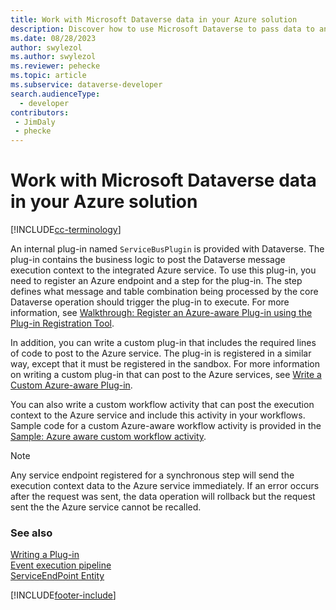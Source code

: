 ```yaml
---
title: Work with Microsoft Dataverse data in your Azure solution
description: Discover how to use Microsoft Dataverse to pass data to an Azure cloud-hosted solution.
ms.date: 08/28/2023
author: swylezol
ms.author: swylezol
ms.reviewer: pehecke
ms.topic: article
ms.subservice: dataverse-developer
search.audienceType: 
  - developer
contributors:
 - JimDaly
 - phecke
---
```


# Work with Microsoft Dataverse data in your Azure solution

[!INCLUDE[cc-terminology](includes/cc-terminology.md)]

An internal plug-in named `ServiceBusPlugin` is provided with Dataverse. The plug-in contains the business logic to post the Dataverse message execution context to the integrated Azure service. To use this plug-in, you need to register an Azure endpoint and a step for the plug-in. The step defines what message and table combination being processed by the core Dataverse operation should trigger the plug-in to execute. For more information, see [Walkthrough: Register an Azure-aware Plug-in using the Plug-in Registration Tool](walkthrough-register-azure-aware-plug-in-using-plug-in-registration-tool.md).  
  
In addition, you can write a custom plug-in that includes the required lines of code to post to the Azure service. The plug-in is registered in a similar way, except that it must be registered in the sandbox. For more information on writing a custom plug-in that can post to the Azure services, see [Write a Custom Azure-aware Plug-in](write-custom-azure-aware-plugin.md).  
  
You can also write a custom workflow activity that can post the execution context to the Azure service and include this activity in your workflows. Sample code for a custom Azure-aware workflow activity is provided in the [Sample: Azure aware custom workflow activity](org-service/samples/azure-aware-custom-workflow-activity.md).

> [!NOTE]
> Any service endpoint registered for a synchronous step will send the execution context data to the Azure service immediately. If an error occurs after the request was sent, the data operation will rollback but the request sent the the Azure service cannot be recalled.

### See also

[Writing a Plug-in](write-plug-in.md)<br/>
[Event execution pipeline](event-framework.md#event-execution-pipeline)<br/> 
[ServiceEndPoint Entity](reference/entities/serviceendpoint.md)<br/>

[!INCLUDE[footer-include](../../includes/footer-banner.md)]

